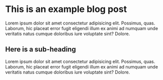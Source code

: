 # This is an example blog post

Lorem ipsum dolor sit amet consectetur adipisicing elit. Possimus, quas. Laborum, hic placeat error fugit eligendi
illum ex animi ad numquam unde veritatis natus cumque doloribus iure voluptate sint? Dolore.

## Here is a sub-heading

Lorem ipsum dolor sit amet consectetur adipisicing elit. Possimus, quas. Laborum, hic placeat error fugit eligendi
illum ex animi ad numquam unde veritatis natus cumque doloribus iure voluptate sint? Dolore.
